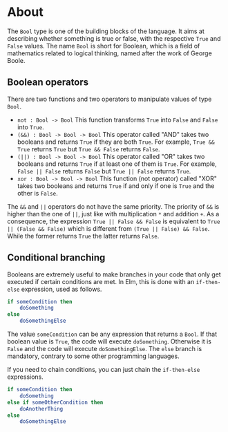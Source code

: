 # About

The `Bool` type is one of the building blocks of the language.
It aims at describing whether something is true or false, with the respective `True` and `False` values.
The name `Bool` is short for Boolean, which is a field of mathematics related to logical thinking, named after the work of George Boole.

## Boolean operators

There are two functions and two operators to manipulate values of type `Bool`.

- `not : Bool -> Bool`
  This function transforms `True` into `False` and `False` into `True`.
- `(&&) : Bool -> Bool -> Bool`
  This operator called "AND" takes two booleans and returns `True` if they are both `True`.
  For example, `True && True` returns `True` but `True && False` returns `False`.
- `(||) : Bool -> Bool -> Bool`
  This operator called "OR" takes two booleans and returns `True` if at least one of them is `True`.
  For example, `False || False` returns `False` but `True || False` returns `True`.
- `xor : Bool -> Bool -> Bool`
  This function (not operator) called "XOR" takes two booleans and returns `True` if and only if one is `True` and the other is `False`.

The `&&` and `||` operators do not have the same priority.
The priority of `&&` is higher than the one of `||`, just like with multiplication `*` and addition `+`.
As a consequence, the expression `True || False && False` is equivalent to `True || (False && False)` which is different from `(True || False) && False`.
While the former returns `True` the latter returns `False`.

## Conditional branching

Booleans are extremely useful to make branches in your code that only get executed if certain conditions are met.
In Elm, this is done with an `if-then-else` expression, used as follows.

```elm
if someCondition then
    doSomething
else
    doSomethingElse
```

The value `someCondition` can be any expression that returns a `Bool`.
If that boolean value is `True`, the code will execute `doSomething`.
Otherwise it is `False` and the code will execute `doSomethingElse`.
The `else` branch is mandatory, contrary to some other programming languages.

If you need to chain conditions, you can just chain the `if-then-else` expressions.

```elm
if someCondition then
    doSomething
else if someOtherCondition then
    doAnotherThing
else
    doSomethingElse
```
